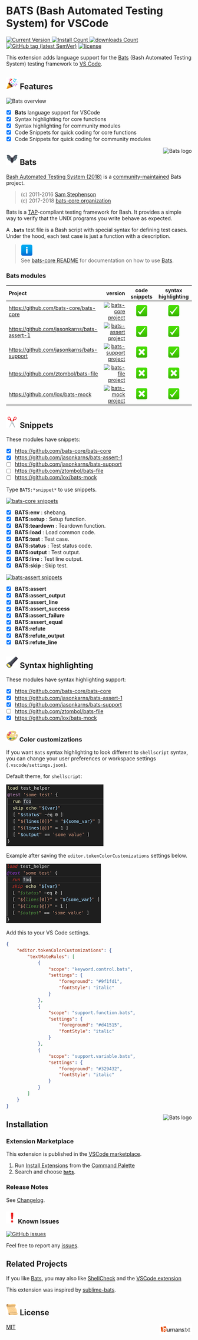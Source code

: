 # BATS (Bash Automated Testing System) for VSCode

[![Current Version](https://img.shields.io/visual-studio-marketplace/v/jetmartin.bats.svg?color=emerald&label=Visual%20Studio%20Marketplace&logo=visual-studio-code&logoColor=blue&style=flat)
![Install Count](https://img.shields.io/visual-studio-marketplace/i/jetmartin.bats.svg?color=emerald&style=flat) 
![downloads Count](https://img.shields.io/visual-studio-marketplace/d/jetmartin.bats.svg?color=emerald&style=flat)][marketplace]
 [![GitHub tag (latest SemVer)](https://img.shields.io/github/tag/jetmartin/bats.svg?color=emerald&label=release&logoColor=white&logo=github&labelColor=grey)][github]
[![license](https://img.shields.io/badge/license-MIT-brightgreen.svg)][MIT]

This extension adds language support for the [Bats] (Bash Automated Testing System) testing framework to [VS Code][vscode].

## ![tada][_tada] Features

![Bats overview](images/bats.gif)

- [x] **Bats** language support for VSCode
- [x] Syntax highlighting for core functions
- [x] Syntax highlighting for community modules
- [x] Code Snippets for quick coding for core functions
- [x] Code Snippets for quick coding for community modules

[<img alt="Bats logo" align="right" src="icon.png">][Bats]

## ![bat][_bat] Bats

[Bash Automated Testing System (2018)][bats-core] is a [community-maintained][@bats-core] Bats project.
> (c) 2011-2016 [Sam Stephenson][@sstephenson]\
> (c) 2017-2018 [bats-core organization][@bats-core]

Bats is a [TAP]-compliant testing framework for Bash. It provides a simple way to verify that the UNIX programs you write behave as expected.  

A **`.bats`** test file is a Bash script with special syntax for defining test cases. Under the hood, each test case is just a function with a description.

> ![Note][_information_source] \
> See [bats-core README][bats-readme] for documentation on how to use [Bats].

<!-- next color rebeccapurple, thistle, darkcyan, sandybrown, darkseagreen -->

### Bats modules

Project | version | code snippets | syntax highlighting
 :--- | ---: |  :---: | :---:
<https://github.com/bats-core/bats-core>      | [![bats-core project][badge-core]][bats-core-l]          | ![Y][_white_check_mark] | ![Y][_white_check_mark]
<https://github.com/jasonkarns/bats-assert-1> | [![bats-assert project][badge-assert]][bats-assert-l]    | ![Y][_white_check_mark] | ![Y][_white_check_mark]
<https://github.com/jasonkarns/bats-support>  | [![bats-support project][badge-support]][bats-support-l] | ![N][_negative_squared_cross_mark] | ![Y][_white_check_mark]
<https://github.com/ztombol/bats-file>        | [![bats-file project][badge-file]][bats-file-l]          | ![N][_negative_squared_cross_mark] | ![N][_negative_squared_cross_mark]
<https://github.com/lox/bats-mock>            | [![bats-mock project][badge-mock]][bats-mock-l]          | ![N][_negative_squared_cross_mark] | ![Y][_white_check_mark]

## ![scissors][_scissors] Snippets

These modules have snippets:

- [x] <https://github.com/bats-core/bats-core>
- [x] <https://github.com/jasonkarns/bats-assert-1>
- [ ] <https://github.com/jasonkarns/bats-support>
- [ ] <https://github.com/ztombol/bats-file>
- [ ] <https://github.com/lox/bats-mock>

Type `BATS:*snippet*` to use snippets.

[![bats-core snippets][badge-core]][bats-core-l]

- [x] **BATS:env**      : shebang.
- [x] **BATS:setup**    : Setup function.
- [x] **BATS:teardown** : Teardown function.
- [x] **BATS:load**     : Load common code.
- [x] **BATS:test**     : Test case.
- [x] **BATS:status**   : Test status code.
- [x] **BATS:output**   : Test output.
- [x] **BATS:line**     : Test line output.
- [x] **BATS:skip**     : Skip test.

[![bats-assert snippets][badge-assert]][bats-assert-l]

- [x] **BATS:assert**
- [x] **BATS:assert_output**
- [x] **BATS:assert_line**
- [x] **BATS:assert_success**
- [x] **BATS:assert_failure**
- [x] **BATS:assert_equal**
- [x] **BATS:refute**
- [x] **BATS:refute_output**
- [x] **BATS:refute_line**

<!-- [![bats-support snippets][badge-support]][bats-support-l]\
![construction][_construction] -->

<!-- [![bats-file snippets][badge-file]][bats-file-l]\
![construction][_construction] -->

<!-- [![bats-mock snippets][badge-mock]][bats-mock-l]\
![construction][_construction] -->

## ![flashlight][_flashlight] Syntax highlighting

These modules have syntax highlighting support:

- [x] <https://github.com/bats-core/bats-core>
- [x] <https://github.com/jasonkarns/bats-assert-1>
- [x] <https://github.com/jasonkarns/bats-support>
- [ ] <https://github.com/ztombol/bats-file>
- [x] <https://github.com/lox/bats-mock>

<!--  <https://github.com/grayhemp/bats-mock> :thinking: -->

### ![art][_art] Color customizations

If you want `Bats` syntax highlighting to look different to `shellscript` syntax, you can change your user preferences or workspace settings (`.vscode/settings.json`).

Default theme, for `shellscript`:

![Bats overview](images/default_colours.png)

Example after saving the `editor.tokenColorCustomizations` settings below.

![Bats overview](images/custom_colours.png)

Add this to your VS Code settings.

```json
{
    "editor.tokenColorCustomizations": {
        "textMateRules": [
            {
                "scope": "keyword.control.bats",
                "settings": {
                    "foreground": "#9f1fd1",
                    "fontStyle": "italic"
                }
            },
            {
                "scope": "support.function.bats",
                "settings": {
                    "foreground": "#d41515",
                    "fontStyle": "italic"
                }
            },
            {
                "scope": "support.variable.bats",
                "settings": {
                    "foreground": "#329432",
                    "fontStyle": "italic"
                }
            }
        ]
    }
}
```

[<img alt="Bats logo" align="right" src="icon.png">][Bats]

## Installation

### Extension Marketplace

This extension is published in the [VSCode marketplace][marketplace].

 1. Run [Install Extensions] from the [Command Palette]
 1. Search and choose  [**`bats`**][marketplace].

### Release Notes

See [Changelog].

### ![exclamation][_exclamation]Known Issues

[![GitHub issues](https://img.shields.io/github/issues/jetmartin/bats.svg?color=tomato)][issues]

Feel free to report any [issues].

## Related Projects

If you like [Bats], you may also like [ShellCheck][shellcheck] and the [VSCode extension][vscode-shellcheck]

This extension was inspired by [sublime-bats].

## ![scroll][_scroll] License

[<img alt="humans.txt" align="right" src="images/humanstxt-isolated-blank.gif">][humanstxt]

[MIT]

<!-- Links -->

[Bats]: <https://github.com/bats-core/bats-core>
[sBats]: <https://github.com/sstephenson/bats>
[@sstephenson]: <https://github.com/sstephenson>
[@bats-core]: <https://github.com/bats-core>
[TAP]: <https://testanything.org/>
[Bash]: <https://www.gnu.org/software/bash/>
[bats-readme]: <https://github.com/bats-core/bats-core/blob/master/README.md>
[marketplace]: <https://marketplace.visualstudio.com/items?itemName=jetmartin.bats>
[github]: <https://github.com/jetmartin/bats>
[issues]: <https://github.com/jetmartin/bats/issues>
[Changelog]: <https://github.com/jetmartin/bats/blob/master/CHANGELOG.md>
[MIT]: <https://github.com/jetmartin/bats/blob/master/LICENSE>
[humanstxt]: <https://github.com/jetmartin/bats/blob/master/humans.txt>

[bats-core]: <https://github.com/bats-core/bats-core>
[bats-assert]: <https://github.com/jasonkarns/bats-assert-1>
[bats-support]: <https://github.com/jasonkarns/bats-support>
[bats-file]: <https://github.com/ztombol/bats-file>
[bats-mock]: <https://github.com/lox/bats-mock>
[grayhemp-mock]: <https://github.com/grayhemp/bats-mock>

[bats-core-l]: <https://github.com/bats-core/bats-core/releases/latest>
[bats-assert-l]: <https://github.com/jasonkarns/bats-assert-1/releases/latest>
[bats-support-l]: <https://github.com/jasonkarns/bats-support/releases/latest>
[bats-file-l]: <https://github.com/ztombol/bats-file/releases/latest>
[bats-mock-l]: <https://github.com/lox/bats-mock/releases/latest>

[badge-core]: <https://img.shields.io/github/release/bats-core/bats-core.svg?style=flat-square&labelColor=olivedrab&color=grey&label=bats-core>
[badge-assert]: <https://img.shields.io/github/package-json/v/jasonkarns/bats-assert-1.svg?label=bats-assert&style=flat-square&labelColor=royalblue&color=grey>
[badge-support]: <https://img.shields.io/github/package-json/v/jasonkarns/bats-support.svg?style=flat-square&color=grey&labelColor=sienna&label=bats-support>
[badge-file]: <https://img.shields.io/github/package-json/v/ztombol/bats-file.svg?style=flat-square&color=grey&labelColor=indianred&label=bats-file>
[badge-mock]: <https://img.shields.io/github/release/lox/bats-mock.svg?style=flat-square&color=grey&labelColor=orchid&label=bats-mock>

[command palette]: <https://code.visualstudio.com/Docs/editor/codebasics#_command-palette>
[install extensions]: <https://code.visualstudio.com/docs/editor/extension-gallery#_install-an-extension>
[Visual Studio Code]: <https://code.visualstudio.com/>
[vscode]: <https://code.visualstudio.com/>
[shellcheck]: <https://shellcheck.net/>
[vscode-shellcheck]: <https://marketplace.visualstudio.com/items?itemName=timonwong.shellcheck>
[sublime-bats]: <https://github.com/jverdeyen/sublime-bats>

[_art]: <images/_art.png>
[_bat]: <images/_bat.png>
[_construction]: <images/_construction.png>
[_copyright]: <images/_copyright.png>
[_exclamation]: <images/_exclamation.png>
[_flashlight]: <images/_flashlight.png>
[_information_source]: <images/_information_source.png>
[_negative_squared_cross_mark]: <images/_negative_squared_cross_mark.png>
[_scissors]: <images/_scissors.png>
[_scroll]: <images/_scroll.png>
[_tada]: <images/_tada.png>
[_white_check_mark]: <images/_white_check_mark.png>
